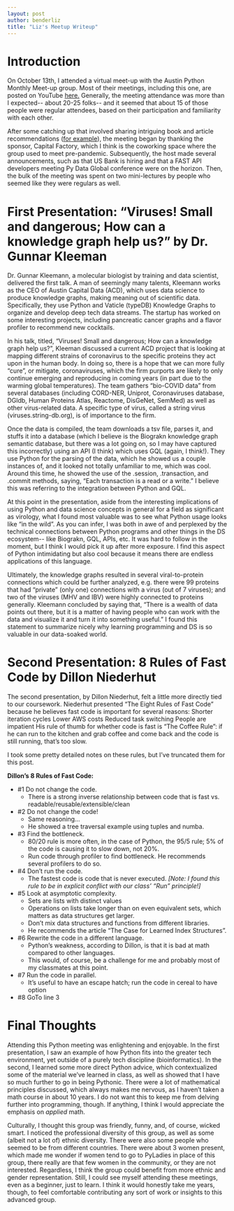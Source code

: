 ```yaml
---
layout: post
author: benderliz
title: "Liz's Meetup Writeup"
---
```


# Introduction
On October 13th, I attended a virtual meet-up with the Austin Python Monthly Meet-up group. Most of their meetings, including this one, are posted on YouTube [here.](https://www.youtube.com/channel/UCMYbTawA7NcTLOYOxg1WOoA.) Generally, the meeting attendance was more than I expected-- about 20-25 folks-- and it seemed that about 15 of those people were regular attendees, based on their participation and familiarity with each other. 

After some catching up that involved sharing intriguing book and article recommendations ([for example](https://www.quantamagazine.org/how-wavelets-allow-researchers-to-transform-and-understand-data-20211013/)), the meeting began by thanking the sponsor, Capital Factory, which I think is the coworking space where the group used to meet pre-pandemic. Subsequently, the host made several announcements, such as that US Bank is hiring and that a FAST API developers meeting Py Data Global conference were on the horizon.
Then, the bulk of the meeting was spent on two mini-lectures by people who seemed like they were regulars as well. 

# First Presentation: “Viruses! Small and dangerous; How can a knowledge graph help us?” by Dr. Gunnar Kleeman
Dr. Gunnar Kleemann, a molecular biologist by training and data scientist, delivered the first talk. A man of seemingly many talents, Kleemann works as the CEO of Austin Capital Data (ACD), which uses data science to produce knowledge graphs, making meaning out of scientific data. Specifically, they use Python and Vaticle (typeDB) Knowledge Graphs to organize and develop deep tech data streams. The startup has worked on some interesting projects, including pancreatic cancer graphs and a flavor profiler to recommend new cocktails. 

In his talk, titled, “Viruses! Small and dangerous; How can a knowledge graph help us?”, Kleeman discussed a current ACD project that is looking at mapping different strains of coronavirus to the specific proteins they act upon in the human body. In doing so, there is a hope that we can more fully “cure”, or mitigate, coronaviruses, which the firm purports are likely to only continue emerging and reproducing in coming years (in part due to the warming global temperatures). The team gathers “bio-COVID data” from several databases (including CORD-NER, Uniprot, Coronaviruses database, DGldb, Human Proteins Atlas, Reactome, DisGeNet, SemMed) as well as other virus-related data. A specific type of virus, called a string virus (viruses.string-db.org), is of importance to the firm. 

Once the data is compiled, the team downloads a tsv file, parses it, and stuffs it into a database (which I believe is the Biograkn knowledge graph semantic database, but there was a lot going on, so I may have captured this incorrectly) using an API (I think) which uses GQL (again, I think!). They use Python for the parsing of the data, which he showed us a couple instances of, and it looked not totally unfamiliar to me, which was cool. Around this time, he showed the use of the .session, .transaction, and .commit methods, saying, “Each transaction is a read or a write.” I believe this was referring to the integration between Python and GQL. 

At this point in the presentation, aside from the interesting implications of using Python and data science concepts in general for a field as significant as virology, what I found most valuable was to see what Python usage looks like “in the wild”. As you can infer, I was both in awe of and perplexed by the technical connections between Python programs and other things in the DS ecosystem-- like Biograkn, GQL, APIs, etc. It was hard to follow in the moment, but I think I would pick it up after more exposure. I find this aspect of Python intimidating but also cool because it means there are endless applications of this language.

Ultimately, the knowledge graphs resulted in several viral-to-protein connections which could be further analyzed, e.g. there were 99 proteins that had “private” (only one) connections with a virus (out of 7 viruses); and two of the viruses (MHV and IBV) were highly connected to proteins generally. Kleemann concluded by saying that, “There is a wealth of data points out there, but it is a matter of having people who can work with the data and visualize it and turn it into something useful.” I found this statement to summarize nicely why learning programming and DS is so valuable in our data-soaked world.

# Second Presentation: 8 Rules of Fast Code by Dillon Niederhut
The second presentation, by Dillon Niederhut, felt a little more directly tied to our coursework. Niederhut presented “The Eight Rules of Fast Code” because he believes fast code is important for several reasons:
Shorter iteration cycles
Lower AWS costs
Reduced task switching
People are impatient
His rule of thumb for whether code is fast is “The Coffee Rule”: if he can run to the kitchen and grab coffee and come back and the code is still running, that’s too slow.

I took some pretty detailed notes on these rules, but I’ve truncated them for this post.

__Dillon’s 8 Rules of Fast Code:__

- #1 Do not change the code. 
    - There is a strong inverse relationship between code that is fast vs. readable/reusable/extensible/clean
- #2 Do not change the code!
    - Same reasoning…
    - He showed a tree traversal example using tuples and numba.
- #3 Find the bottleneck.
  - 80/20 rule is more often, in the case of Python, the 95/5 rule; 5% of the code is causing it to slow down, not 20%.
  - Run code through profiler to find bottleneck. He recommends several profilers to do so.
- #4 Don’t run the code.
  - The fastest code is code that is never executed. *[Note: I found this rule to be in explicit conflict with our class’ “Run” principle!]*
- #5 Look at asymptotic complexity.
  - Sets are lists with distinct values
  - Operations on lists take longer than on even equivalent sets, which matters as data structures get larger.
  - Don’t mix data structures and functions from different libraries.
  - He recommends the article “The Case for Learned Index Structures”.
- #6 Rewrite the code in a different language. 
  - Python’s weakness, according to Dillon, is that it is bad at math compared to other languages.
  - This would, of course, be a challenge for me and probably most of my classmates at this point.
- #7 Run the code in parallel.
  - It’s useful to have an escape hatch; run the code in cereal to have option
- #8 GoTo line 3

# Final Thoughts
Attending this Python meeting was enlightening and enjoyable. In the first presentation, I saw an example of how Python fits into the greater tech environment, yet outside of a purely tech discipline (bioinformatics). In the second, I learned some more direct Python advice, which contextualized some of the material we’ve learned in class, as well as showed that I have so much further to go in being Pythonic. There were a lot of mathematical principles discussed, which always makes me nervous, as I haven’t taken a math course in about 10 years. I do not want this to keep me from delving further into programming, though. If anything, I think I would appreciate the emphasis on *applied* math. 

Culturally, I thought this group was friendly, funny, and, of course, wicked smart. I noticed the professional diversity of this group, as well as some (albeit not a lot of) ethnic diversity. There were also some people who seemed to be from different countries. There were about 3 women present, which made me wonder if women tend to go to PyLadies in place of this group, there really are that few women in the community, or they are not interested. Regardless, I think the group could benefit from more ethnic and gender representation. Still, I could see myself attending these meetings, even as a beginner, just to learn. I think it would honestly take me years, though, to feel comfortable contributing any sort of work or insights to this advanced group.

